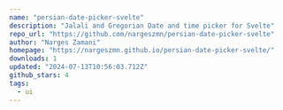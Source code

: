 ```yaml
---
name: "persian-date-picker-svelte"
description: "Jalali and Gregorian Date and time picker for Svelte"
repo_url: "https://github.com/nargeszmn/persian-date-picker-svelte"
author: "Narges Zamani"
homepage: "https://nargeszmn.github.io/persian-date-picker-svelte/"
downloads: 1
updated: "2024-07-13T10:56:03.712Z"
github_stars: 4
tags: 
  - ui
---
```

